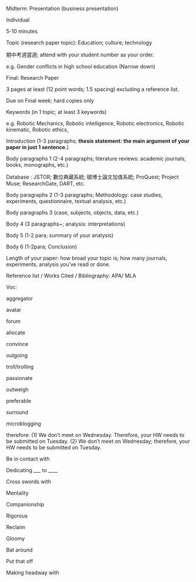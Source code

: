 Midterm: Presentation (business presentation)

Individual

5-10 minutes

Topic (research paper topic): Education; culture; technology

期中考週當週; attend with your student number as your order.

e.g. Gender conflicts in high school education (Narrow down)

Final: Research Paper

3 pages at least (12 point words; 1.5 spacing) excluding a reference list.

Due on Final week; hard copies only

Keywords (in 1 topic; at least 3 keywords)

e.g. Robotic Mechanics, Robotic intelligence, Robotic electronics, Robotic kinematic, Robotic ethics,

Introduction (1-3 paragraphs; **thesis statement: the main argument of your paper in just 1 sentence.**)

Body paragraphs 1 (2-4 paragraphs; literature reviews: academic journals, books, monographs, etc.) 

Database : JSTOR; 數位典藏系統; 碩博士論文加值系統; ProQuest; Project Muse; ResearchGate, DART, etc.

Body paragraphs 2 (1-3 paragraphs; Methodology: case studies, experiments, questionnaire, textual analysis, etc.)

Body paragraphs 3 (case, subjects, objects, data, etc.)

Body 4 (3 paragraphs~; analysis: interpretations)

Body 5 (1-2 para; summary of your analysis)

Body 6 (1-2para; Conclusion)

Length of your paper: how broad your topic is; how many journals, experiments, analysis you’ve read or done.

Reference list / Works Cited / Bibliography: APA/ MLA

  
  

  

Voc:

aggregator

avatar

forum

allocate

convince

outgoing

troll/trolling

passionate

outweigh

preferable

surround

microblogging

therefore: (1) We don’t meet on Wednesday. Therefore, your HW needs to be submitted on Tuesday. (2) We don’t meet on Wednesday; therefore, your HW needs to be submitted on Tuesday.

Be in contact with

Dedicating ___ to ____

Cross swords with

Mentality

Companionship

Rigorous

Reclaim

Gloomy

Bat around

Put that off

Making headway with
